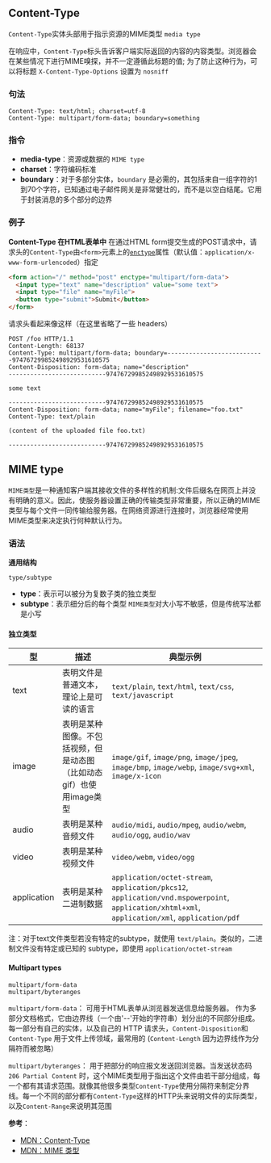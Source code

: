 ## Content-Type
`Content-Type`实体头部用于指示资源的MIME类型 `media type`

在响应中，`Content-Type`标头告诉客户端实际返回的内容的内容类型。浏览器会在某些情况下进行MIME嗅探，并不一定遵循此标题的值; 为了防止这种行为，可以将标题 `X-Content-Type-Options` 设置为 `nosniff`

### 句法

```
Content-Type: text/html; charset=utf-8
Content-Type: multipart/form-data; boundary=something
```

### 指令
- **media-type**：资源或数据的 `MIME type`
- **charset**：字符编码标准
- **boundary**：对于多部分实体，`boundary` 是必需的，其包括来自一组字符的1到70个字符，已知通过电子邮件网关是非常健壮的，而不是以空白结尾。它用于封装消息的多个部分的边界

### 例子

**Content-Type 在HTML表单中**
在通过HTML form提交生成的POST请求中，请求头的`Content-Type`由``<form>``元素上的[`enctype`](http://www.w3school.com.cn/tags/att_form_enctype.asp)属性（默认值：`application/x-www-form-urlencoded`）指定

```html
<form action="/" method="post" enctype="multipart/form-data">
  <input type="text" name="description" value="some text">
  <input type="file" name="myFile">
  <button type="submit">Submit</button>
</form>
```
请求头看起来像这样（在这里省略了一些 headers）

```
POST /foo HTTP/1.1
Content-Length: 68137
Content-Type: multipart/form-data; boundary=---------------------------974767299852498929531610575
Content-Disposition: form-data; name="description"
---------------------------974767299852498929531610575

some text

---------------------------974767299852498929531610575
Content-Disposition: form-data; name="myFile"; filename="foo.txt"
Content-Type: text/plain

(content of the uploaded file foo.txt)

---------------------------974767299852498929531610575
```

## MIME type
`MIME类型`是一种通知客户端其接收文件的多样性的机制:文件后缀名在网页上并没有明确的意义。因此，使服务器设置正确的传输类型非常重要，所以正确的MIME类型与每个文件一同传输给服务器。在网络资源进行连接时，浏览器经常使用MIME类型来决定执行何种默认行为。

### 语法
**通用结构**
```
type/subtype
```
- **type**：表示可以被分为复数子类的独立类型
- **subtype**：表示细分后的每个类型
`MIME类型`对大小写不敏感，但是传统写法都是小写

#### 独立类型
型	| 描述 | 典型示例
---|---|---
text | 表明文件是普通文本，理论上是可读的语言 | `text/plain`, `text/html`, `text/css`, `text/javascript`
image | 表明是某种图像。不包括视频，但是动态图（比如动态gif）也使用image类型 | `image/gif`, `image/png`, `image/jpeg`, `image/bmp`, `image/webp`, `image/svg+xml`, `image/x-icon`
audio | 表明是某种音频文件	| `audio/midi`, `audio/mpeg`, `audio/webm`, `audio/ogg`, `audio/wav`
video	| 表明是某种视频文件	| `video/webm`, `video/ogg`
application	| 表明是某种二进制数据 | `application/octet-stream`, `application/pkcs12`, `application/vnd.mspowerpoint`, `application/xhtml+xml`, `application/xml`,  `application/pdf`

注：对于text文件类型若没有特定的subtype，就使用 `text/plain`。类似的，二进制文件没有特定或已知的 subtype，即使用 `application/octet-stream`

#### Multipart types

```
multipart/form-data
multipart/byteranges
```
`multipart/form-data`： 可用于HTML表单从浏览器发送信息给服务器。 作为多部分文档格式，它由边界线（一个由'--'开始的字符串）划分出的不同部分组成。每一部分有自己的实体，以及自己的 HTTP 请求头，`Content-Disposition`和 `Content-Type` 用于文件上传领域，最常用的 (`Content-Length` 因为边界线作为分隔符而被忽略）  

`multipart/byteranges`： 用于把部分的响应报文发送回浏览器。当发送状态码 `206 Partial Content` 时，这个MIME类型用于指出这个文件由若干部分组成，每一个都有其请求范围。就像其他很多类型`Content-Type`使用分隔符来制定分界线。每一个不同的部分都有`Content-Type`这样的HTTP头来说明文件的实际类型，以及`Content-Range`来说明其范围

**参考**：
- [MDN：Content-Type](https://developer.mozilla.org/zh-CN/docs/Web/HTTP/Headers/Content-Type)
- [MDN：MIME 类型](https://developer.mozilla.org/zh-CN/docs/Web/HTTP/Basics_of_HTTP/MIME_types)
